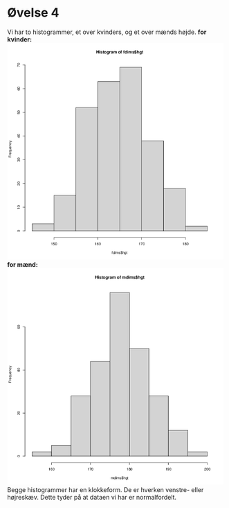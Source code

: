 # Øvelse 4

Vi har to histogrammer, et over kvinders, og et over mænds højde.
**for kvinder:**  
<img width="500px" src="./fdims_height.png"/>  
**for mænd:**
<img width="500px" src="./mdims_height.png"/>  
Begge histogrammer har en klokkeform. De er hverken venstre- eller højreskæv.
Dette tyder på at dataen vi har er normalfordelt.
